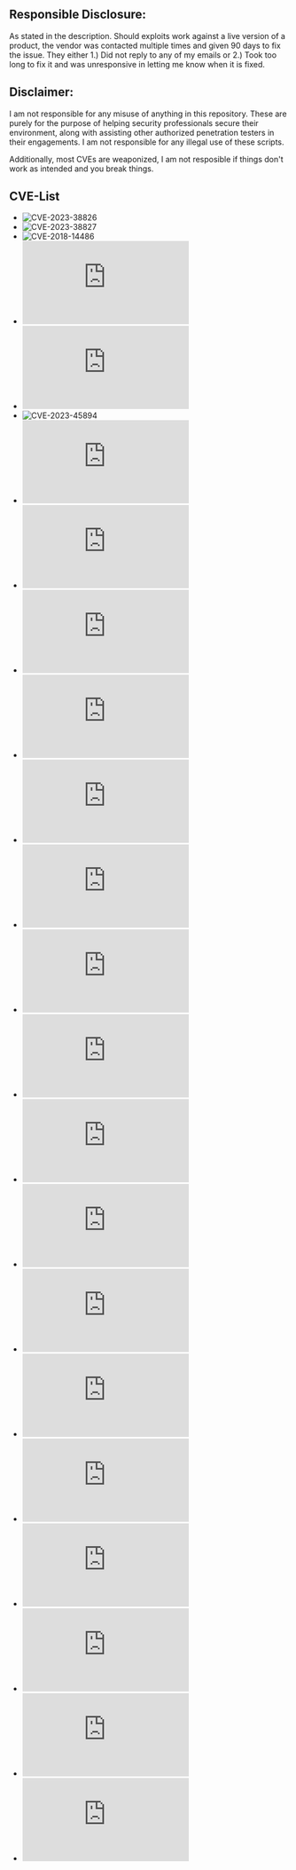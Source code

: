 ## Responsible Disclosure:

As stated in the description. Should exploits work against a live version of a product, the vendor was contacted multiple times and given 90 days to fix the issue. They either 1.) Did not reply to any of my emails or 2.) Took too long to fix it and was unresponsive in letting me know when it is fixed.

## Disclaimer:

I am not responsible for any misuse of anything in this repository. These are purely for the purpose of helping security professionals secure their environment, along with assisting other authorized penetration testers in their engagements. I am not responsible for any illegal use of these scripts.

Additionally, most CVEs are weaponized, I am not resposible if things don't work as intended and you break things.

## CVE-List

* ![CVE-2023-38826](https://github.com/Oracle-Security/CVEs/tree/main/Follett%20Learning%20Solutions/Destiny/CVE-2023-38826)
* ![CVE-2023-38827](https://github.com/Oracle-Security/CVEs/tree/main/Follett%20Learning%20Solutions/Destiny/CVE-2023-38827)
* ![CVE-2018-14486](https://github.com/Oracle-Security/CVEs/tree/main/DotNetNuke/CVE-2018-14486)
* ![CVE-2023-45892](https://github.com/Oracle-Security/CVEs/blob/main/FloorsightSoftware/CVE-2023-45892.md)
* ![CVE-2023-45893](https://github.com/Oracle-Security/CVEs/blob/main/FloorsightSoftware/CVE-2023-45893.md)
* ![CVE-2023-45894](https://github.com/Oracle-Security/CVEs/tree/main/Parallels%20Remote%20Server)
* ![CVE-2023-2304](https://github.com/Oracle-Security/CVEs/blob/main/WordPress/Favorites/CVE-2023-2304.md)
* ![CVE-2023-6737](https://github.com/Oracle-Security/CVEs/blob/main/WordPress/enable-media-replace/CVE-2023-6737.md)
* ![CVE-2023-51062](https://github.com/Oracle-Security/CVEs/blob/main/QStar%20Archive%20Solutions/CVE-2023-51062.md)
* ![CVE-2023-51063](https://github.com/Oracle-Security/CVEs/blob/main/QStar%20Archive%20Solutions/CVE-2023-51063.md)
* ![CVE-2023-51064](https://github.com/Oracle-Security/CVEs/blob/main/QStar%20Archive%20Solutions/CVE-2023-51064.md)
* ![CVE-2023-51065](https://github.com/Oracle-Security/CVEs/blob/main/QStar%20Archive%20Solutions/CVE-2023-51065.md)
* ![CVE-2023-51066](https://github.com/Oracle-Security/CVEs/blob/main/QStar%20Archive%20Solutions/CVE-2023-51066.md)
* ![CVE-2023-51067](https://github.com/Oracle-Security/CVEs/blob/main/QStar%20Archive%20Solutions/CVE-2023-51067.md)
* ![CVE-2023-51068](https://github.com/Oracle-Security/CVEs/blob/main/QStar%20Archive%20Solutions/CVE-2023-51068.md)
* ![CVE-2023-51070](https://github.com/Oracle-Security/CVEs/blob/main/QStar%20Archive%20Solutions/CVE-2023-51070.md)
* ![CVE-2023-51071](https://github.com/Oracle-Security/CVEs/blob/main/QStar%20Archive%20Solutions/CVE-2023-51071.md)
* ![CVE-2023-49833](https://github.com/Oracle-Security/CVEs/blob/main/WordPress/spectra/CVE-2023-49833.md)
* ![CVE-2024-1709](https://github.com/Oracle-Security/CVEs/blob/main/ConnectWise/CVE-2024-1709/readme.md)
* ![CVE-2023-22111](https://github.com/Oracle-Security/CVEs/blob/main/TeamIA/CVE-2023-22111.md)
* ![CVE-2023-22112](https://github.com/Oracle-Security/CVEs/blob/main/TeamIA/CVE-2023-22112.md)
* ![CVE-2023-46823](https://github.com/Oracle-Security/CVEs/blob/main/WordPress/imagelinks-interactive-image-builder-lite/CVE-2023-46823.md)
* ![CVE-2023-5204](https://github.com/Oracle-Security/CVEs/blob/main/WordPress/chatbot/CVE-2023-5204.md)